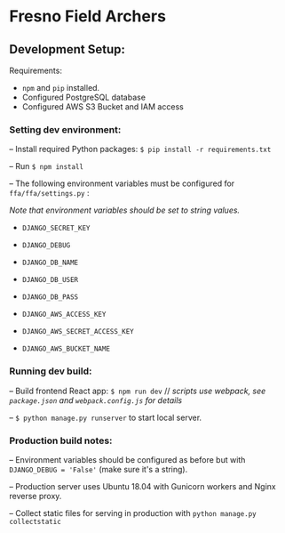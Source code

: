 # Fresno Field Archers

## Development Setup:
Requirements:
* `npm` and `pip` installed. 
* Configured PostgreSQL database
* Configured AWS S3 Bucket and IAM access

### Setting dev environment:
– Install required Python packages: `$ pip install -r requirements.txt`

– Run `$ npm install` 

– The following environment variables must be configured for `ffa/ffa/settings.py` :

*Note that environment variables should be set to string values.*

* `DJANGO_SECRET_KEY`

* `DJANGO_DEBUG`

* `DJANGO_DB_NAME` 

* `DJANGO_DB_USER` 

* `DJANGO_DB_PASS` 

* `DJANGO_AWS_ACCESS_KEY` 

* `DJANGO_AWS_SECRET_ACCESS_KEY`

* `DJANGO_AWS_BUCKET_NAME`

### Running dev build:
– Build frontend React app: `$ npm run dev` //  *scripts use webpack, see `package.json` and `webpack.config.js` for details*

– `$ python manage.py runserver` to start local server.

### Production build notes:
– Environment variables should be configured as before but with `DJANGO_DEBUG = 'False'` (make sure it's a string).

– Production server uses Ubuntu 18.04 with Gunicorn workers and Nginx reverse proxy. 

– Collect static files for serving in production with `python manage.py collectstatic`



